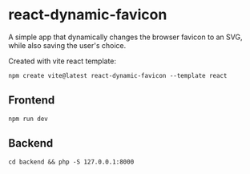 # react-dynamic-favicon

A simple app that dynamically changes the browser favicon to an SVG, while also saving the user's choice.

Created with vite react template:
```shell
npm create vite@latest react-dynamic-favicon --template react
```

## Frontend
```shell
npm run dev
```

## Backend
```shell
cd backend && php -S 127.0.0.1:8000
```

